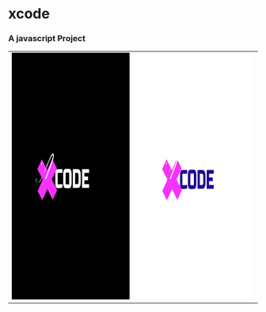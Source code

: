 # xcode
### A javascript Project
<table><tbody>
<tr><td>
<img src="assets/img/logoblack.jpg" height=500px width=400px />
</td><td>
<img src="assets/img/logowhite.jpg" height=500px width=400px />
</td></tr>
</tbody></table>
